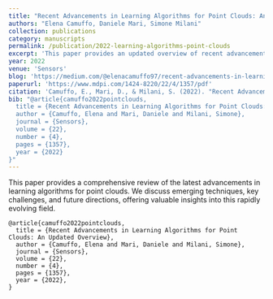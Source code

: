 ```yaml
---
title: "Recent Advancements in Learning Algorithms for Point Clouds: An Updated Overview"
authors: "Elena Camuffo, Daniele Mari, Simone Milani"
collection: publications
category: manuscripts
permalink: /publication/2022-learning-algorithms-point-clouds
excerpt: 'This paper provides an updated overview of recent advancements in learning algorithms for point clouds.'
year: 2022
venue: 'Sensors'
blog: 'https://medium.com/@elenacamuffo97/recent-advancements-in-learning-algorithms-for-point-clouds-an-updated-overview-35eabf511183'
paperurl: 'https://www.mdpi.com/1424-8220/22/4/1357/pdf'
citation: 'Camuffo, E., Mari, D., & Milani, S. (2022). "Recent Advancements in Learning Algorithms for Point Clouds: An Updated Overview." <i>Sensors</i>, 22(4), 1357.'
bib: "@article{camuffo2022pointclouds,
  title = {Recent Advancements in Learning Algorithms for Point Clouds: An Updated Overview},
  author = {Camuffo, Elena and Mari, Daniele and Milani, Simone},
  journal = {Sensors},
  volume = {22},
  number = {4},
  pages = {1357},
  year = {2022}
}"
---
```


This paper provides a comprehensive review of the latest advancements in learning algorithms for point clouds. We discuss emerging techniques, key challenges, and future directions, offering valuable insights into this rapidly evolving field.

```
@article{camuffo2022pointclouds,
  title = {Recent Advancements in Learning Algorithms for Point Clouds: An Updated Overview},
  author = {Camuffo, Elena and Mari, Daniele and Milani, Simone},
  journal = {Sensors},
  volume = {22},
  number = {4},
  pages = {1357},
  year = {2022},
}
```